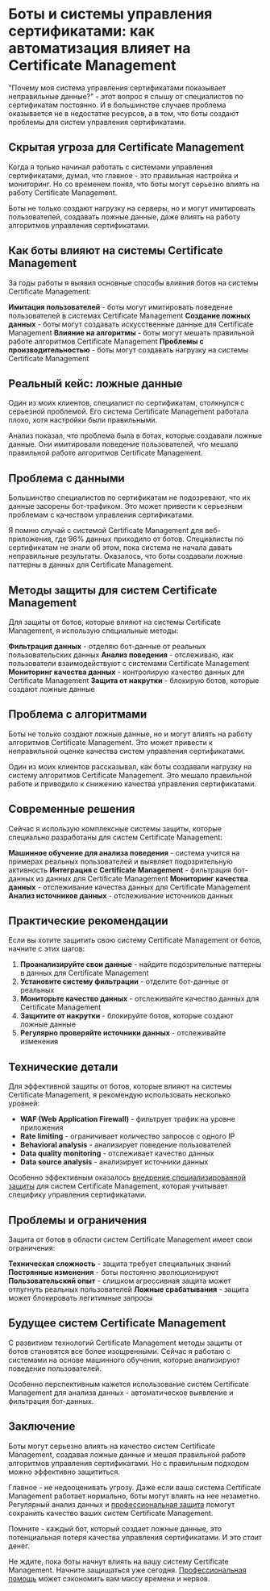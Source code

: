 # Боты и системы управления сертификатами: как автоматизация влияет на Certificate Management

"Почему моя система управления сертификатами показывает неправильные данные?" - этот вопрос я слышу от специалистов по сертификатам постоянно. И в большинстве случаев проблема оказывается не в недостатке ресурсов, а в том, что боты создают проблемы для систем управления сертификатами.

## Скрытая угроза для Certificate Management

Когда я только начинал работать с системами управления сертификатами, думал, что главное - это правильная настройка и мониторинг. Но со временем понял, что боты могут серьезно влиять на работу Certificate Management.

Боты не только создают нагрузку на серверы, но и могут имитировать пользователей, создавать ложные данные, даже влиять на работу алгоритмов управления сертификатами.

## Как боты влияют на системы Certificate Management

За годы работы я выявил основные способы влияния ботов на системы Certificate Management:

**Имитация пользователей** - боты могут имитировать поведение пользователей в системах Certificate Management
**Создание ложных данных** - боты могут создавать искусственные данные для Certificate Management
**Влияние на алгоритмы** - боты могут мешать правильной работе алгоритмов Certificate Management
**Проблемы с производительностью** - боты могут создавать нагрузку на системы Certificate Management

## Реальный кейс: ложные данные

Один из моих клиентов, специалист по сертификатам, столкнулся с серьезной проблемой. Его система Certificate Management работала плохо, хотя настройки были правильными.

Анализ показал, что проблема была в ботах, которые создавали ложные данные. Они имитировали поведение пользователей, что мешало правильной работе алгоритмов Certificate Management.

## Проблема с данными

Большинство специалистов по сертификатам не подозревают, что их данные засорены бот-трафиком. Это может привести к серьезным проблемам с качеством управления сертификатами.

Я помню случай с системой Certificate Management для веб-приложения, где 96% данных приходило от ботов. Специалисты по сертификатам не знали об этом, пока система не начала давать неправильные результаты. Оказалось, что боты создавали ложные паттерны в данных для Certificate Management.

## Методы защиты для систем Certificate Management

Для защиты от ботов, которые влияют на системы Certificate Management, я использую специальные методы:

**Фильтрация данных** - отделяю бот-данные от реальных пользовательских данных
**Анализ поведения** - отслеживаю, как пользователи взаимодействуют с системами Certificate Management
**Мониторинг качества данных** - контролирую качество данных для Certificate Management
**Защита от накрутки** - блокирую ботов, которые создают ложные данные

## Проблема с алгоритмами

Боты не только создают ложные данные, но и могут влиять на работу алгоритмов Certificate Management. Это может привести к неправильной оценке качества систем управления сертификатами.

Один из моих клиентов рассказывал, как боты создавали нагрузку на систему алгоритмов Certificate Management. Это мешало правильной работе и приводило к снижению качества управления сертификатами.

## Современные решения

Сейчас я использую комплексные системы защиты, которые специально разработаны для систем Certificate Management:

**Машинное обучение для анализа поведения** - система учится на примерах реальных пользователей и выявляет подозрительную активность
**Интеграция с Certificate Management** - фильтрация бот-данных из данных для Certificate Management
**Мониторинг качества данных** - отслеживание качества данных для Certificate Management
**Анализ источников данных** - отслеживание источников данных

## Практические рекомендации

Если вы хотите защитить свою систему Certificate Management от ботов, начните с этих шагов:

1. **Проанализируйте свои данные** - найдите подозрительные паттерны в данных для Certificate Management
2. **Установите систему фильтрации** - отделите бот-данные от реальных
3. **Мониторьте качество данных** - отслеживайте качество данных для Certificate Management
4. **Защитите от накрутки** - блокируйте ботов, которые создают ложные данные
5. **Регулярно проверяйте источники данных** - отслеживайте изменения

## Технические детали

Для эффективной защиты от ботов, которые влияют на системы Certificate Management, я рекомендую использовать несколько уровней:

- **WAF (Web Application Firewall)** - фильтрует трафик на уровне приложения
- **Rate limiting** - ограничивает количество запросов с одного IP
- **Behavioral analysis** - анализирует поведение пользователей
- **Data quality monitoring** - отслеживает качество данных
- **Data source analysis** - анализирует источники данных

Особенно эффективным оказалось [внедрение специализированной защиты](https://progaem.com/ustanovka-antibота-usluga-po-zashhite-ot-botов-vashih-sajtов-na-различных-cms-системах.html) для систем Certificate Management, которая учитывает специфику управления сертификатами.

## Проблемы и ограничения

Защита от ботов в области систем Certificate Management имеет свои ограничения:

**Техническая сложность** - защита требует специальных знаний
**Постоянные изменения** - боты постоянно эволюционируют
**Пользовательский опыт** - слишком агрессивная защита может отпугнуть реальных пользователей
**Ложные срабатывания** - защита может блокировать легитимные запросы

## Будущее систем Certificate Management

С развитием технологий Certificate Management методы защиты от ботов становятся все более изощренными. Сейчас я работаю с системами на основе машинного обучения, которые анализируют поведение пользователей.

Особенно перспективным кажется использование систем Certificate Management для анализа данных - автоматическое выявление и фильтрация бот-данных.

## Заключение

Боты могут серьезно влиять на качество систем Certificate Management, создавая ложные данные и мешая правильной работе алгоритмов управления сертификатами. Но с правильным подходом можно эффективно защититься.

Главное - не недооценивать угрозу. Даже если ваша система Certificate Management работает нормально, боты могут влиять на нее незаметно. Регулярный анализ данных и [профессиональная защита](https://progaem.com/ustanovka-antibота-usluga-po-zashhite-ot-botов-vashih-sajtов-na-различных-cms-системах.html) помогут сохранить качество ваших систем Certificate Management.

Помните - каждый бот, который создает ложные данные, это потенциальная потеря качества управления сертификатами. И это стоит денег.

Не ждите, пока боты начнут влиять на вашу систему Certificate Management. Начните защищаться уже сегодня. [Профессиональная помощь](https://progaem.com/ustanovka-antibота-usluga-po-zashhite-ot-botов-vashih-sajtов-na-различных-cms-системах.html) может сэкономить вам массу времени и нервов.
